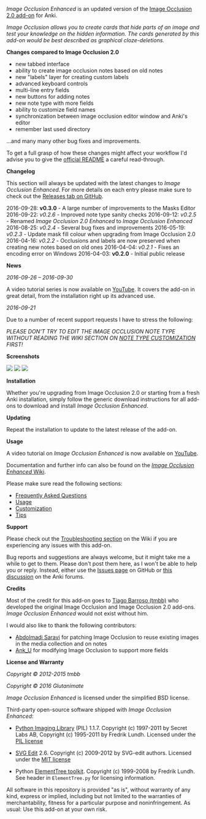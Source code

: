 *Image Occlusion Enhanced* is an updated version of the [Image Occlusion 2.0 add-on](https://github.com/tmbb/image-occlusion-2) for Anki.

*Image Occlusion allows you to create cards that hide parts of an image and test your knowledge on the hidden information. The cards generated by this add-on would be best described as graphical cloze-deletions.*

**Changes compared to Image Occlusion 2.0**

- new tabbed interface
- ability to create image occlusion notes based on old notes
- new "labels" layer for creating custom labels
- advanced keyboard controls
- multi-line entry fields
- new buttons for adding notes
- new note type with more fields
- ability to customize field names
- synchronization between image occlusion editor window and Anki's editor
- remember last used directory

...and many many other bug fixes and improvements. 

To get a full grasp of how these changes might affect your workflow I'd advise you to give the [official README](https://github.com/Glutanimate/image-occlusion-enhanced#changes-compared-to-the-original-add-on) a careful read-through.

**Changelog**

This section will always be updated with the latest changes to *Image Occlusion Enhanced*. For more details on each entry please make sure to check out the [Releases tab on GitHub](https://github.com/Glutanimate/image-occlusion-enhanced/releases).

2016-09-28: **v0.3.0** - A large number of improvements to the Masks Editor
2016-09-22: *v0.2.6* - Improved note type sanity checks
2016-09-12: *v0.2.5* - Renamed *Image Occlusion 2.0 Enhanced* to *Image Occlusion Enhanced*
2016-08-25: *v0.2.4* - Several bug fixes and improvements
2016-05-19: *v0.2.3* - Update mask fill colour when upgrading from Image Occlusion 2.0
2016-04-16: *v0.2.2* - Occlusions and labels are now preserved when creating new notes based on old ones
2016-04-04: *v0.2.1* - Fixes an encoding error on Windows
2016-04-03: **v0.2.0** - Initial public release

**News**

*2016-09-26 – 2016-09-30*

A video tutorial series is now available on <a href="https://www.youtube.com/playlist?list=PL3MozITKTz5YFHDGB19ypxcYfJ1ITk_6o" rel="nofollow">YouTube</a>. It covers the add-on in great detail, from the installation right up its advanced use.

*2016-09-21*

Due to a number of recent support requests I have to stress the following: 

*PLEASE DON'T TRY TO EDIT THE IMAGE OCCLUSION NOTE TYPE WITHOUT READING THE WIKI SECTION ON [NOTE TYPE CUSTOMIZATION](https://github.com/Glutanimate/image-occlusion-enhanced/wiki/Customization#note-type-and-card-template) FIRST!*

**Screenshots**

<img src="https://github.com/Glutanimate/image-occlusion-enhanced/blob/master/screenshots/screenshot-io-editor-1.png?raw=true">
<img src="https://github.com/Glutanimate/image-occlusion-enhanced/blob/master/screenshots/screenshot-io-editor-2.png?raw=true">
<img src="https://github.com/Glutanimate/image-occlusion-enhanced/blob/master/screenshots/screenshot-io-reviewer.png?raw=true">

**Installation**

Whether you're upgrading from Image Occlusion 2.0 or starting from a fresh Anki installation, simply follow the generic download instructions for all add-ons to download and install *Image Occlusion Enhanced*.

**Updating**

Repeat the installation to update to the latest release of the add-on.

**Usage**

A video tutorial on *Image Occlusion Enhanced* is now available on [YouTube](https://www.youtube.com/playlist?list=PL3MozITKTz5YFHDGB19ypxcYfJ1ITk_6o).

Documentation and further info can also be found on the [*Image Occlusion Enhanced* Wiki](https://github.com/Glutanimate/image-occlusion-enhanced/wiki).

Please make sure read the following sections:

- [Frequently Asked Questions](https://github.com/Glutanimate/image-occlusion-enhanced/wiki/FAQ)
- [Usage](https://github.com/Glutanimate/image-occlusion-enhanced/wiki/Usage)
- [Customization](https://github.com/Glutanimate/image-occlusion-enhanced/wiki/Customization)
- [Tips](https://github.com/Glutanimate/image-occlusion-enhanced/wiki/Tips)

**Support**

Please check out the [Troubleshooting section](https://github.com/Glutanimate/image-occlusion-enhanced/wiki/Troubleshooting) on the Wiki if you are experiencing any issues with this add-on.

Bug reports and suggestions are always welcome, but it might take me a while to get to them. Please don't post them here, as I won't be able to help you or reply. Instead, either use the [Issues page](https://github.com/Glutanimate/image-occlusion-enhanced/issues) on GitHub or [this discussion](https://anki.tenderapp.com/discussions/add-ons/7049-revamped-version-of-image-occlusion-2-for-anki-beta-testers-wanted) on the Anki forums.

**Credits**

Most of the credit for this add-on goes to [Tiago Barroso (tmbb)](https://github.com/tmbb) who developed the original Image Occlusion and Image Occlusion 2.0 add-ons. *Image Occlusion Enhanced* would not exist without him.

I would also like to thank the following contributors:

- [Abdolmadi Saravi](https://bitbucket.org/amsaravi/) for patching Image Occlusion to reuse existing images in the media collection and on notes
- [Ank_U](https://bitbucket.org/Ank_U/) for modifying Image Occlusion to support more fields

**License and Warranty**

*Copyright © 2012-2015 tmbb*

*Copyright © 2016 Glutanimate*

*Image Occlusion Enhanced* is licensed under the simplified BSD license.

Third-party open-source software shipped with *Image Occlusion Enhanced*:

- [Python Imaging Library](http://www.pythonware.com/products/pil/) (PIL) 1.1.7. Copyright (c) 1997-2011 by Secret Labs AB, Copyright (c) 1995-2011 by Fredrik Lundh. Licensed under the [PIL license](http://www.pythonware.com/products/pil/license.htm)
 
- [SVG Edit](https://github.com/SVG-Edit/svgedit) 2.6. Copyright (c) 2009-2012 by SVG-edit authors. Licensed under the [MIT license](https://github.com/SVG-Edit/svgedit/blob/master/LICENSE)

- Python [ElementTree toolkit](http://effbot.org/zone/element-index.htm). Copyright (c) 1999-2008 by Fredrik Lundh. See header in `ElementTree.py` for licensing information.

All software in this repository is provided  "as is", without warranty of any kind, express or implied, including but not limited to the warranties of merchantability, fitness for a particular purpose and noninfringement. As usual: Use this add-on at your own risk.
